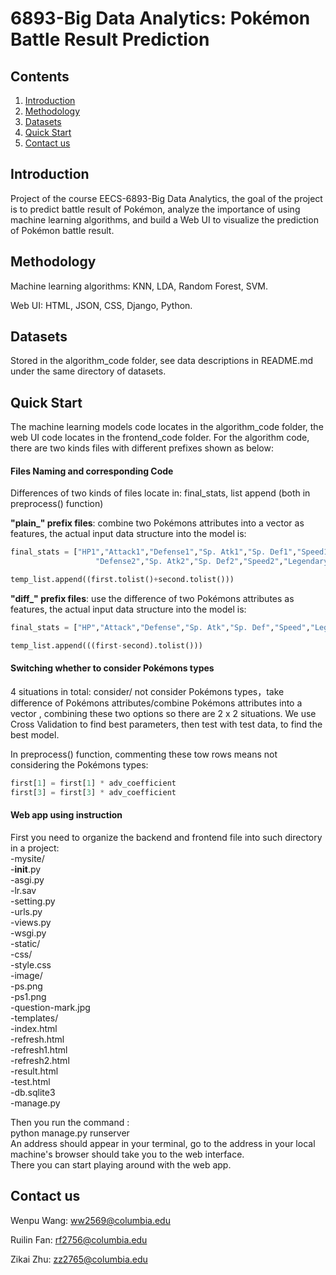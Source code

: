 # 6893-Big Data Analytics: Pokémon Battle Result Prediction

## Contents

1. [Introduction](#introduction)
2. [Methodology](#methodology)
3. [Datasets](#datasets)
4. [Quick Start](#quick-start)
5. [Contact us](#contact-us)

## Introduction

Project of the course EECS-6893-Big Data Analytics, the goal of the project is to predict battle result of Pokémon, analyze the importance of using machine learning algorithms, and build a Web UI to visualize the prediction of Pokémon battle result.

## Methodology

Machine learning algorithms: KNN, LDA, Random Forest, SVM.

Web UI: HTML, JSON, CSS, Django, Python.

## Datasets

Stored in the algorithm_code folder, see data descriptions in README.md under the same directory of datasets.

## Quick Start

The machine learning models code locates in the algorithm_code folder, the web UI code locates in the frontend_code folder. For the algorithm code, there are two kinds files with different prefixes shown as below:

#### Files Naming and corresponding Code

Differences of two kinds of files locate in: final_stats, list append (both in preprocess() function)

**"plain_" prefix files**: combine two Pokémons attributes into a vector as features, the actual input data structure into the model is:

```python
final_stats = ["HP1","Attack1","Defense1","Sp. Atk1","Sp. Def1","Speed1","Legendary1","HP2","Attack2",
                   "Defense2","Sp. Atk2","Sp. Def2","Speed2","Legendary2"]
```

```python
temp_list.append((first.tolist()+second.tolist()))
```

**"diff_" prefix files**: use the difference of two Pokémons attributes as features, the actual input data structure into the model is:

```python
final_stats = ["HP","Attack","Defense","Sp. Atk","Sp. Def","Speed","Legendary"]
```

```python
temp_list.append(((first-second).tolist()))
```

#### Switching whether to consider Pokémons types

4 situations in total: consider/ not consider Pokémons types，take difference of Pokémons attributes/combine Pokémons attributes into a vector , combining these two options so there are 2 x 2 situations. We use Cross Validation to find best parameters, then test with test data, to find the best model.

In preprocess() function, commenting these tow rows means not considering the Pokémons types: 

```python
first[1] = first[1] * adv_coefficient
first[3] = first[3] * adv_coefficient
```
#### Web app using instruction
First you need to organize the backend and frontend file into such directory in a project:  
-mysite/  
      -__init__.py  
  -asgi.py  
  -lr.sav  
  -setting.py  
  -urls.py  
  -views.py  
  -wsgi.py  
-static/  
  -css/  
    -style.css  
  -image/  
    -ps.png  
    -ps1.png  
    -question-mark.jpg  
-templates/  
  -index.html  
  -refresh.html  
  -refresh1.html  
  -refresh2.html  
  -result.html  
  -test.html  
-db.sqlite3  
-manage.py  

Then you run the command :  
python manage.py runserver  
An address should appear in your terminal, go to the address in your local machine's browser should take you to the web interface.  
There you can start playing around with the web app.

## Contact us

Wenpu Wang: ww2569@columbia.edu

Ruilin Fan: rf2756@columbia.edu

Zikai Zhu: zz2765@columbia.edu
